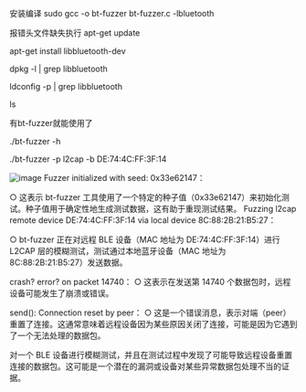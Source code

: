 安装编译
sudo gcc -o bt-fuzzer bt-fuzzer.c -lbluetooth

报错头文件缺失执行
apt-get update

apt-get install libbluetooth-dev

dpkg -l | grep libbluetooth

ldconfig -p | grep libbluetooth

ls 

有bt-fuzzer就能使用了


./bt-fuzzer -h

./bt-fuzzer -p l2cap -b DE:74:4C:FF:3F:14

![image](https://github.com/user-attachments/assets/b9a09710-4075-450a-bace-d3d26112fa89)
Fuzzer initialized with seed: 0x33e62147：

  ○ 这表示 bt-fuzzer 工具使用了一个特定的种子值（0x33e62147）来初始化测试。种子值用于确定性地生成测试数据，这有助于重现测试结果。
Fuzzing l2cap remote device DE:74:4C:FF:3F:14 via local device 8C:88:2B:21:B5:27：


  ○ bt-fuzzer 正在对远程 BLE 设备（MAC 地址为 DE:74:4C:FF:3F:14）进行 L2CAP 层的模糊测试，测试通过本地蓝牙设备（MAC 地址为 8C:88:2B:21:B5:27）发送数据。

  
crash? error? on packet 14740：
  ○ 这表示在发送第 14740 个数据包时，远程设备可能发生了崩溃或错误。

  
send(): Connection reset by peer：
  ○ 这是一个错误消息，表示对端（peer）重置了连接。这通常意味着远程设备因为某些原因关闭了连接，可能是因为它遇到了一个无法处理的数据包。

  
对一个 BLE 设备进行模糊测试，并且在测试过程中发现了可能导致远程设备重置连接的数据包。这可能是一个潜在的漏洞或设备对某些异常数据包处理不当的证据。
